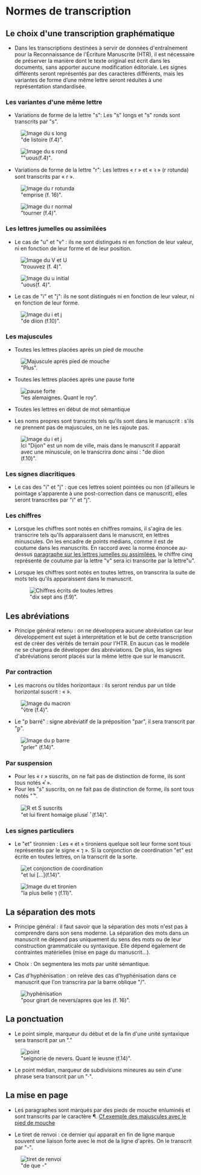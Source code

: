 # Normes de transcription

## Le choix d'une transcription graphématique

- Dans les transcriptions destinées à servir de données d'entraînement pour la Reconnaissance de l'Écriture Manuscrite (HTR), il est nécessaire de préserver la manière dont le texte original est écrit dans les documents, sans apporter aucune modification éditoriale. Les signes différents seront représentés par des caractères différents, mais les variantes de forme d’une même lettre seront réduites à une représentation standardisée.

### Les variantes d'une même lettre   

- Variations de forme de la lettre "s": Les "s" longs et "s" ronds sont transcrits par "s".
<a name="variantes-s"></a>

<figure>
  <img src="https://github.com/Piraxe/HN-2023-Nevers/raw/transcription-normes/exemple_normes_transcription/Slongf4.JPEG" alt="Image du s long">
  <figcaption>"de listoire (f.4)".</figcaption>
</figure>


<figure>
  <img src="https://github.com/Piraxe/HN-2023-Nevers/raw/transcription-normes/exemple_normes_transcription/Srondf4.JPEG" alt="Image du s rond">
  <figcaption>""uous(f.4)".</figcaption>
</figure>

- Variations de forme de la lettre "r": Les lettres « r » et « ꝛ » (r rotunda) sont transcrits par  « r ».
  <a name="variantes-r"></a>

<figure>
  <img src="https://github.com/Piraxe/HN-2023-Nevers/raw/transcription-normes/exemple_normes_transcription/Rrontundaf16.jpeg" alt="Image du r rotunda">
  <figcaption>"emprise (f. 16)".</figcaption>
</figure>


<figure>
  <img src="https://github.com/Piraxe/HN-2023-Nevers/raw/transcription-normes/exemple_normes_transcription/Rnormalf4.JPEG" alt="Image du r normal">
  <figcaption>"tourner (f.4)".</figcaption>
</figure>


### Les lettres jumelles ou assimilées

- Le cas de "u" et "v" : ils ne sont distingués ni en fonction de leur valeur, ni en fonction de leur forme et de leur position.
<a name="lettres-u-v"></a>

<figure>
  <img src="https://github.com/Piraxe/HN-2023-Nevers/raw/transcription-normes/exemple_normes_transcription/VUf4.JPEG" alt="Image du V et U">
  <figcaption>"trouuvez (f. 4)".</figcaption>
</figure>


<figure>
  <img src="https://github.com/Piraxe/HN-2023-Nevers/raw/transcription-normes/exemple_normes_transcription/Vlettreinitialf4.JPEG" alt="Image du u initial">
  <figcaption>"uous(f. 4)".</figcaption>
</figure>


- Le cas de "i" et "j": ils ne sont distingués ni en fonction de leur valeur, ni en fonction de leur forme.
<a name="lettres-i-j"></a>


<figure>
  <img src="https://github.com/Piraxe/HN-2023-Nevers/blob/test-ins%C3%A9rer-images/exemple_normes_transcription/IJf10.jpg" alt="Image du i et j">
  <figcaption>"de diion (f.10)".</figcaption>
</figure>





### Les majuscules 

- Toutes les lettres placées après un pied de mouche
<a name="majuscules-pied-mouche"></a>

<figure>
  <img src="https://github.com/Piraxe/HN-2023-Nevers/raw/transcription-normes/exemple_normes_transcription/piedemouchef6.jpeg" alt="Majuscule après pied de mouche">
  <figcaption>"Plus".</figcaption>
</figure>

- Toutes les lettres placées après une pause forte 
  <a name="majuscules-pause-forte"></a>

<figure>
  <img src="https://github.com/Piraxe/HN-2023-Nevers/raw/transcription-normes/exemple_normes_transcription/pausefortef6.jpeg" alt="pause forte">
  <figcaption>"les alemaignes. Quant le roy".</figcaption>
</figure>


- Toutes les lettres en début de mot sémantique
<a name="majuscules-debut-mot"></a>

- Les noms propres sont transcrits tels qu'ils sont dans le manuscrit : s'ils ne prennent pas de majuscules, on ne les rajoute pas.

<figure>
  <img src="https://github.com/Piraxe/HN-2023-Nevers/blob/test-ins%C3%A9rer-images/exemple_normes_transcription/IJf10.jpg" alt="Image du i et j">
  <figcaption>Ici "Dijon" est un nom de ville, mais dans le manuscrit il apparait avec une minuscule, on le transcrira donc ainsi : "de diion (f.10)".</figcaption>
</figure>


### Les signes diacritiques
 
 - Le cas des "i" et "j" : que ces lettres soient pointées ou non (d'ailleurs le pointage s'apparente à une post-correction dans ce manuscrit), elles seront transcrites par "i" et "j".

### Les chiffres

- Lorsque les chiffres sont notés en chiffres romains, il s'agira de les transcrire tels qu'ils apparaissent dans le manuscrit, en lettres minuscules.  On les encadre de points médians, comme il est de coutume dans les manuscrits. En raccord avec la norme énoncée au-dessus [paragraphe sur les lettres jumelles ou assimilées](#Les-lettres-jumelles-ou-assimilées), le chiffre cinq représenté de coutume par la lettre "v" sera ici transcrite par la lettre"u".
  <a name="chiffres-romains"></a>

- Lorsque les chiffres sont notés en toutes lettres, on transcrira la suite de mots tels qu'ils apparaissent dans le manuscrit.
  <a name="chiffres-toutes-lettres"></a>

  <figure>
  <img src="https://github.com/Piraxe/HN-2023-Nevers/raw/transcription-normes/exemple_normes_transcription/chiffreslettresf9.jpg" alt="Chiffres écrits de toutes lettres">
  <figcaption>"dix sept ans (f.9)".</figcaption>
</figure>



## Les abréviations

- Principe général retenu : on ne développera aucune abréviation car leur développement est sujet à interprétation et le but de cette transcription est de créer des vérités de terrain pour l'HTR. En aucun cas le modèle ne se chargera de développer des abréviations. De plus, les signes d'abréviations seront placés sur la même lettre que sur le manuscrit.

### Par contraction

- Les macrons ou tildes horizontaux : ils seront rendus par un tilde horizontal suscrit : « ̃».
<a name="macrons-tildes"></a>

<figure>
  <img src="https://github.com/Piraxe/HN-2023-Nevers/raw/transcription-normes/exemple_normes_transcription/macronf4.JPEG" alt="Image du macron">
  <figcaption>"ṽtre (f.4)".</figcaption>
</figure>


- Le "p barré" : signe abréviatif de la préposition "par", il sera transcrit par "ꝑ".
<a name="p-barre"></a>

<figure>
  <img src="https://github.com/Piraxe/HN-2023-Nevers/raw/transcription-normes/exemple_normes_transcription/Pbarref14.jpeg" alt="Image du p barre">
  <figcaption>"ꝑrler" (f.14)".</figcaption>
</figure>

### Par suspension

- Pour les « r » suscrits, on ne fait pas de distinction de forme, ils sont tous notés « ͬ».
- Pour les "s" suscrits, on ne fait pas de distinction de forme, ils sont tous notés " ̾".
<a name="r-suscrits"></a>

<figure>
  <img src="https://github.com/Piraxe/HN-2023-Nevers/raw/transcription-normes/exemple_normes_transcription/RetSsuscritsf14.jpeg" alt="R et S suscrits">
  <figcaption>"et lui firent homaige pluse ͬ ̾ (f.14)".</figcaption>
</figure>

### Les signes particuliers 

- Le "et" tironnien : Les « et » tironiens quelque soit leur forme sont tous représentés par le signe « ⁊ ». Si la conjonction de coordination "et" est écrite en toutes lettres, on la transcrit de la sorte.
<a name="et-tironien"></a>

<figure>
  <img src="https://github.com/Piraxe/HN-2023-Nevers/raw/transcription-normes/exemple_normes_transcription/RetSsuscritsf14.jpeg" alt="et conjonction de coordination">
  <figcaption>"et lui [...](f.14)".</figcaption>
</figure>

<figure>
  <img src="https://github.com/Piraxe/HN-2023-Nevers/raw/transcription-normes/exemple_normes_transcription/ettironienf11.jpg" alt="Image du et tironien">
  <figcaption>"la plus belle ⁊ (f.11)".</figcaption>
</figure>



## La séparation des mots

- Principe général : il faut savoir que la séparation des mots n'est pas à comprendre dans son sens moderne. La séparation des mots dans un manuscrit ne dépend pas uniquement du sens des mots ou de leur construction grammaticale ou syntaxique. Elle dépend également de contraintes matérielles (mise en page du manuscrit...). 
  <a name="separation-mots"></a>
- Choix : On segmentera les mots par unité sémantique. 

- Cas d'hyphénisation : on relève des cas d'hyphénisation dans ce manuscrit que l'on transcrira par la barre oblique "/".
<a name="hyphenisation"></a>

<figure>
  <img src="https://github.com/Piraxe/HN-2023-Nevers/raw/transcription-normes/exemple_normes_transcription/hyphénisationf16.jpeg" alt="hyphénisation">
  <figcaption>"pour girart de nevers/apres que les (f. 16)".</figcaption>
</figure>


## La ponctuation

- Le point simple, marqueur du début et de la fin d'une unité syntaxique sera transcrit par un "."
  <a name="ponctuation-point"></a>

<figure>
  <img src="https://github.com/Piraxe/HN-2023-Nevers/raw/transcription-normes/exemple_normes_transcription/pointf14.jpeg" alt="point">
  <figcaption>"seignorie de nevers. Quant le ieusne (f.14)".</figcaption>
</figure>

- Le point médian, marqueur de subdivisions mineures au sein d'une phrase sera transcrit par un "·".
<a name="ponctuation-point-mediant"></a>


## La mise en page

- Les paragraphes sont marqués par des pieds de mouche enluminés et sont transcrits par le caractère ¶.
[Cf.exemple des majuscules avec le pied de mouche](#majuscules-pied-mouche)

- Le tiret de renvoi : ce dernier qui apparait en fin de ligne marque souvent une liaison forte avec le mot de la ligne d'après. On le transcrit par "-".  

<figure>
  <img src="https://github.com/Piraxe/HN-2023-Nevers/raw/transcription-normes/exemple_normes_transcription/tiretrenvoif16.jpg" alt="tiret de renvoi">
  <figcaption>"de que -"</figcaption>
</figure>









